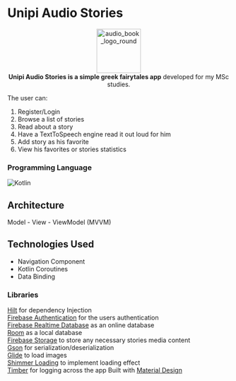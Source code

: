 # Unipi Audio Stories
<p align="center">
  <img width="100" src="https://user-images.githubusercontent.com/64270931/229101809-2fba8511-4c71-410e-b629-cf73d072ed14.png" alt="audio_book_logo_round"><br>
  <b>Unipi Audio Stories is a simple greek fairytales app</b> developed for my MSc studies.
</p>


The user can:
1. Register/Login
2. Browse a list of stories
3. Read about a story
4. Have a TextToSpeech engine read it out loud for him
5. Add story as his favorite
6. View his favorites or stories statistics

### Programming Language 

![Kotlin](https://img.shields.io/badge/kotlin-%230095D5.svg?style=for-the-badge&logo=kotlin&logoColor=white) 

## Architecture
Model - View - ViewModel (MVVM)

## Technologies Used
- Navigation Component <br/>
- Kotlin Coroutines <br/>
- Data Binding

### Libraries

[Hilt]() for dependency Injection <br/>
[Firebase Authentication]() for the users authentication <br/>
[Firebase Realtime Database]() as an online database <br/>
[Room]() as a local database <br/>
[Firebase Storage]() to store any necessary stories media content <br/>
[Gson](https://github.com/google/gson) for serialization/deserialization </br>
[Glide](https://github.com/bumptech/glide) to load images <br/> 
[Shimmer Loading](https://facebook.github.io/shimmer-android/) to implement loading effect <br/>
[Timber](https://github.com/JakeWharton/timber) for logging across the app
Built with [Material Design](https://material.io/)
